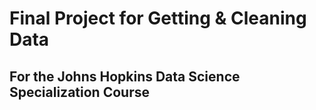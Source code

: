 # Final Project for Getting & Cleaning Data
## For the Johns Hopkins Data Science Specialization Course